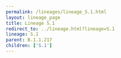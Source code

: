 ```yaml
---
permalink: /lineages/lineage_S.1.html
layout: lineage_page
title: Lineage S.1
redirect_to: ../lineage.html?lineage=S.1
lineage: S.1
parent: B.1.1.217
children: ['S.1']
---
```

